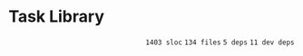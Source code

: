 # Task Library

<p align="right"><code>1403 sloc</code>&nbsp;<code>134 files</code>&nbsp;<code>5 deps</code>&nbsp;<code>11 dev deps</code></p>



<br />

<!-- START doctoc -->
<!-- END doctoc -->
